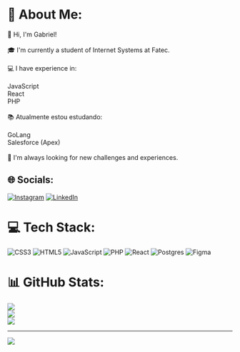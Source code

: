 # 💫 About Me:
👋 Hi, I'm Gabriel!<br><br>🎓 I'm currently a student of Internet Systems at Fatec.<br><br>💻 I have experience in:<br><br>JavaScript<br>React<br>PHP<br><br>📚 Atualmente estou estudando:<br><br>GoLang<br>Salesforce (Apex)<br><br>🚀 I'm always looking for new challenges and experiences.


## 🌐 Socials:
[![Instagram](https://img.shields.io/badge/Instagram-%23E4405F.svg?logo=Instagram&logoColor=white)](https://instagram.com/https://www.instagram.com/gabriell_herreraa/) [![LinkedIn](https://img.shields.io/badge/LinkedIn-%230077B5.svg?logo=linkedin&logoColor=white)](https://linkedin.com/in/https://www.linkedin.com/in/gabriel-herrera-saraiva/) 

# 💻 Tech Stack:
![CSS3](https://img.shields.io/badge/css3-%231572B6.svg?style=flat&logo=css3&logoColor=white) ![HTML5](https://img.shields.io/badge/html5-%23E34F26.svg?style=flat&logo=html5&logoColor=white) ![JavaScript](https://img.shields.io/badge/javascript-%23323330.svg?style=flat&logo=javascript&logoColor=%23F7DF1E) ![PHP](https://img.shields.io/badge/php-%23777BB4.svg?style=flat&logo=php&logoColor=white) ![React](https://img.shields.io/badge/react-%2320232a.svg?style=flat&logo=react&logoColor=%2361DAFB) ![Postgres](https://img.shields.io/badge/postgres-%23316192.svg?style=flat&logo=postgresql&logoColor=white) ![Figma](https://img.shields.io/badge/figma-%23F24E1E.svg?style=flat&logo=figma&logoColor=white)
# 📊 GitHub Stats:
![](https://github-readme-stats.vercel.app/api?username=ghsaraiva&theme=radical&hide_border=false&include_all_commits=false&count_private=true)<br/>
![](https://github-readme-streak-stats.herokuapp.com/?user=ghsaraiva&theme=radical&hide_border=false)<br/>
![](https://github-readme-stats.vercel.app/api/top-langs/?username=ghsaraiva&theme=radical&hide_border=false&include_all_commits=false&count_private=true&layout=compact)

---
[![](https://visitcount.itsvg.in/api?id=ghsaraiva&icon=2&color=12)](https://visitcount.itsvg.in)


